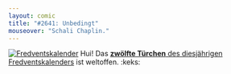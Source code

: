 ```yaml
---
layout: comic
title: "#2641: Unbedingt"
mouseover: "Schali Chaplin."
---
```


<a href="http://www.fonflatter.de/der-fetzige-fredventskalender-2012" title="Der fetzige Fredventskalender"><img src="http://www.fonflatter.de/adv12/fredventskalender_banner.png" alt="Fredventskalender" /></a>
Hui! Das <a href="http://www.fonflatter.de/2012/12/12/das-12-turchen-2/"><strong>zwölfte Türchen</strong> des diesjährigen Fredventskalenders</a> ist weltoffen.
:keks:
